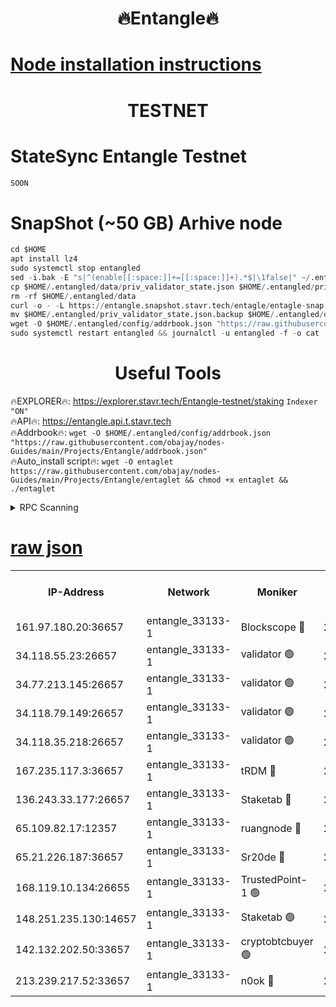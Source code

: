 <h1 align="center"> 🔥Entangle🔥</h1>

[Node installation instructions](https://github.com/obajay/nodes-Guides/tree/main/Projects/Entangle)
=

<h1 align="center"> TESTNET</h1>

# StateSync Entangle Testnet
```python
SOON
```
# SnapShot (~50 GB) Arhive node
```python
cd $HOME
apt install lz4
sudo systemctl stop entangled
sed -i.bak -E "s|^(enable[[:space:]]+=[[:space:]]+).*$|\1false|" ~/.entangled/config/config.toml
cp $HOME/.entangled/data/priv_validator_state.json $HOME/.entangled/priv_validator_state.json.backup
rm -rf $HOME/.entangled/data
curl -o - -L https://entangle.snapshot.stavr.tech/entagle/entagle-snap.tar.lz4 | lz4 -c -d - | tar -x -C $HOME/.entangled --strip-components 2
mv $HOME/.entangled/priv_validator_state.json.backup $HOME/.entangled/data/priv_validator_state.json
wget -O $HOME/.entangled/config/addrbook.json "https://raw.githubusercontent.com/obajay/nodes-Guides/main/Projects/Entangle/addrbook.json"
sudo systemctl restart entangled && journalctl -u entangled -f -o cat
```
 <h1 align="center"> Useful Tools</h1>
 
🔥EXPLORER🔥: https://explorer.stavr.tech/Entangle-testnet/staking        `Indexer "ON"` \
🔥API🔥:      https://entangle.api.t.stavr.tech \
🔥Addrbook🔥: ```wget -O $HOME/.entangled/config/addrbook.json "https://raw.githubusercontent.com/obajay/nodes-Guides/main/Projects/Entangle/addrbook.json"``` \
🔥Auto_install script🔥:  `wget -O entaglet https://raw.githubusercontent.com/obajay/nodes-Guides/main/Projects/Entangle/entaglet && chmod +x entaglet && ./entaglet`


<details>
<summary>RPC Scanning</summary>

<h2 align="center"> We scan nodes in real time every 4 hours. And we provide the final result of RPC endpoints.
We cannot influence the operation of these nodes in any way. </h2>


```python
If Voting Power is higher than 0 --> then the Node is a validator of the network and may be subject to attack and be a potential threat to the chain.
```
```python
We marked such validators with a red symbol
```

</details>

[raw json](https://rpc-check.entangt.stavr.tech/entangt/rpc-entangt-result.json)
=


<table><tr><th>IP-Address</th><th>Network</th><th>Moniker</th><th>Latest Block Height</th><th>Earliest Block Height</th><th>Catching Up</th><th>Tx Index</th><th>Voting Power</th><th>Scan Time</th></tr><tr><td>161.97.180.20:36657</td><td>entangle_33133-1</td><td>Blockscope 🔴</td><td>2826937</td><td>1</td><td>False</td><td>off</td><td>309761262199940</td><td>2024-03-27T06:58:35.260919015UTC</td></tr><tr><td>34.118.55.23:26657</td><td>entangle_33133-1</td><td>validator 🟢</td><td>2826938</td><td>1</td><td>False</td><td>on</td><td>0</td><td>2024-03-27T06:58:37.920041494UTC</td></tr><tr><td>34.77.213.145:26657</td><td>entangle_33133-1</td><td>validator 🟢</td><td>2826938</td><td>1</td><td>False</td><td>on</td><td>0</td><td>2024-03-27T06:58:40.222407733UTC</td></tr><tr><td>34.118.79.149:26657</td><td>entangle_33133-1</td><td>validator 🟢</td><td>2826942</td><td>1</td><td>False</td><td>on</td><td>0</td><td>2024-03-27T06:58:57.273769203UTC</td></tr><tr><td>34.118.35.218:26657</td><td>entangle_33133-1</td><td>validator 🟢</td><td>2826942</td><td>1</td><td>False</td><td>on</td><td>0</td><td>2024-03-27T06:58:59.697526650UTC</td></tr><tr><td>167.235.117.3:36657</td><td>entangle_33133-1</td><td>tRDM 🔴</td><td>2826942</td><td>1</td><td>False</td><td>on</td><td>216776925020225</td><td>2024-03-27T06:58:59.952528803UTC</td></tr><tr><td>136.243.33.177:26657</td><td>entangle_33133-1</td><td>Staketab 🔴</td><td>2826940</td><td>660001</td><td>False</td><td>on</td><td>181153136618817</td><td>2024-03-27T06:58:48.580714514UTC</td></tr><tr><td>65.109.82.17:12357</td><td>entangle_33133-1</td><td>ruangnode 🔴</td><td>2826937</td><td>1312001</td><td>False</td><td>off</td><td>661282970041220</td><td>2024-03-27T06:58:35.575364771UTC</td></tr><tr><td>65.21.226.187:36657</td><td>entangle_33133-1</td><td>Sr20de 🔴</td><td>2826937</td><td>2049001</td><td>False</td><td>off</td><td>29534655065001</td><td>2024-03-27T06:58:32.761943359UTC</td></tr><tr><td>168.119.10.134:26655</td><td>entangle_33133-1</td><td>TrustedPoint-1 🟢</td><td>2826942</td><td>2268001</td><td>False</td><td>off</td><td>0</td><td>2024-03-27T06:59:00.154938511UTC</td></tr><tr><td>148.251.235.130:14657</td><td>entangle_33133-1</td><td>Staketab 🟢</td><td>2826937</td><td>2617001</td><td>False</td><td>off</td><td>0</td><td>2024-03-27T06:58:32.461331299UTC</td></tr><tr><td>142.132.202.50:33657</td><td>entangle_33133-1</td><td>cryptobtcbuyer 🟢</td><td>2826937</td><td>2726937</td><td>False</td><td>off</td><td>0</td><td>2024-03-27T06:58:34.998702904UTC</td></tr><tr><td>213.239.217.52:33657</td><td>entangle_33133-1</td><td>n0ok 🔴</td><td>2826941</td><td>2726941</td><td>False</td><td>off</td><td>46611099669956490</td><td>2024-03-27T06:58:54.892281659UTC</td></tr></table>
